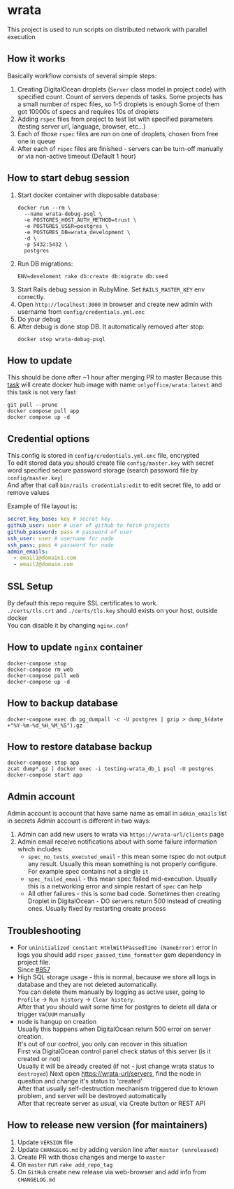 # wrata

This project is used to run scripts on distributed network with parallel execution

## How it works

Basically workflow consists of several simple steps:

1. Creating DigitalOcean droplets (`Server` class model in project code)
with specified count.
Count of servers depends of tasks.
Some projects has a small number of rspec files,
so 1-5 droplets is enough
Some of them got 10000s of specs and requires 10s of droplets
2. Adding `rspec` files from project to test list with specified parameters
(testing server url, language, browser, etc...)
3. Each of those `rspec` files are run on one of droplets,
chosen from free one in queue
4. After each of `rspec` files are finished - servers can be turn-off manually
or via non-active timeout (Default 1 hour)

## How to start debug session

1. Start docker container with disposable database:
   ```shell
   docker run --rm \
     --name wrata-debug-psql \
     -e POSTGRES_HOST_AUTH_METHOD=trust \
     -e POSTGRES_USER=postgres \
     -e POSTGRES_DB=wrata_development \
     -d \
     -p 5432:5432 \
     postgres
   ```
2. Run DB migrations:
   ```shell
   ENV=develoment rake db:create db:migrate db:seed
   ```
3. Start Rails debug session in RubyMine. Set `RAILS_MASTER_KEY` env correctly.
4. Open `http://localhost:3000` in browser and create new admin with username from `config/credentials.yml.enc`
5. Do your debug
6. After debug is done stop DB. It automatically removed after stop:
   ```shell
   docker stop wrata-debug-psql
   ```

## How to update

This should be done after ~1 hour after merging PR to master
Because this [task](https://github.com/ONLYOFFICE/testing-wrata/blob/46786484e8ba852c3af6321e2889b949448776e5/.github/workflows/docker-hub-push.yml#L1)
will create docker hub image with name `onlyoffice/wrata:latest`
and this task is not very fast

```shell script
git pull --prune
docker compose pull app
docker compose up -d
```

## Credential options

This config is stored in `config/credentials.yml.enc` file, encrypted  
To edit stored data you should create file `config/master.key` with secret word
specified secure password storage
(search password file by `config/master.key`)  
And after that call `bin/rails credentials:edit` to edit secret file,
to add or remove values

Example of file layout is:

```yaml
secret_key_base: key # secret key
github_user: user # user of github to fetch projects
github_password: pass # password of user
ssh_user: user # username for node
ssh_pass: pass # password for node
admin_emails:
  - email1@domain1.com
  - email2@domain.com
```

## SSL Setup

By default this repo require SSL certificates to work.  
`./certs/tls.crt` and `./certs/tls.key` should
exists on your host, outside docker  
You can disable it by changing `nginx.conf`

## How to update `nginx` container

```shell
docker-compose stop
docker-compose rm web
docker-compose pull web
docker-compose up -d
```

## How to backup database

```shell
docker-compose exec db pg_dumpall -c -U postgres | gzip > dump_$(date +"%Y-%m-%d_%H_%M_%S").gz
```

## How to restore database backup

```shell
docker-compose stop app
zcat dump*.gz | docker exec -i testing-wrata_db_1 psql -U postgres
docker-compose start app
```

## Admin account

Admin account is account that have same name as email in `admin_emails` list in secrets
Admin account is different in two ways:

1. Admin can add new users to wrata via `https://wrata-url/clients` page
2. Admin email receive notifications about with some failure information which includes:
   * `spec_no_tests_executed_email` - this mean some rspec do not output any result.
      Usually this mean something is not properly configure.
      For example spec contains not a single `it`
   * `spec_failed_email` - this mean spec failed mid-execution.
     Usually this is a networking error and simple restart of `spec` can help
   * All other failures - this is some bad code.
     Sometimes then creating Droplet in DigitalOcean - DO servers return 500
     instead of creating ones. Usually fixed by restarting create process

## Troubleshooting

* For `uninitialized constant HtmlWithPassedTime (NameError)`
  error in logs you should add `rspec_passed_time_formatter`
  gem dependency in project file.  
  Since [#857](https://github.com/ONLYOFFICE/testing-wrata/pull/857)
* High SQL storage usage - this is normal, because we store all logs in database
  and they are not deleted automatically.  
  You can delete them manually by logging as active user, going to
  `Profile` -> `Run history` -> `Clear history`.  
  After that you should wait some time for postgres
  to delete all data or trigger `VACUUM` manually
* node is hangup on creation  
  Usually this happens when DigitalOcean return 500 error on server creation.  
  It's out of our control, you only can recover in this situation  
  First via DigitalOcean control panel check status
  of this server (is it created or not)  
  Usually it will be already created (if not - just change wrata status to `destroyed`)
  Next open [https://wrata-url/servers](https://wrata-url/servers),
  find the node in question and change it's status to 'created'  
  After that usually self-destruction mechanism triggered due to known problem,
  and server will be destroyed automatically  
  After that recreate server as usual, via Create button or REST API

## How to release new version (for maintainers)

1. Update `VERSION` file
2. Update `CHANGELOG.md` by adding version line after `master (unreleased)`
3. Create PR with those changes and merge to `master`
4. On `master` run `rake add_repo_tag`
5. On `GitHub` create new release via web-browser and add info from `CHANGELOG.md`
